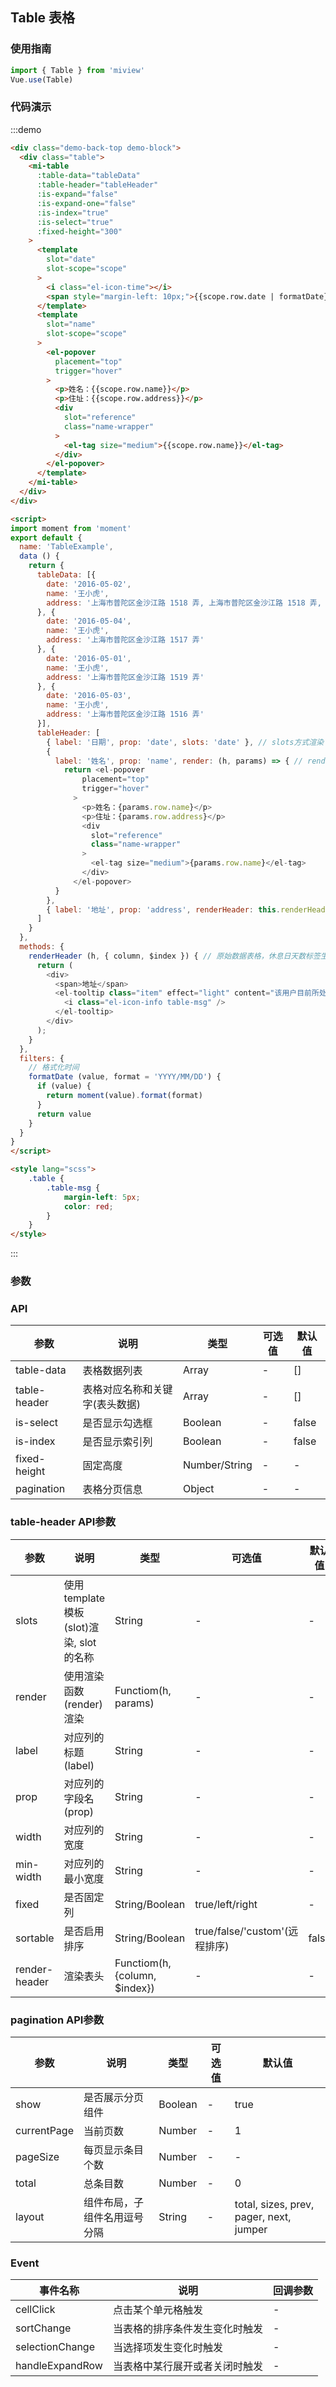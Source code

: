 ## Table 表格

### 使用指南

```js
import { Table } from 'miview'
Vue.use(Table)
```

### 代码演示
<style>
	.table {
		.table-msg {
			margin-left: 5px;
			color: red;
		}
	}
</style>
<div class="demo-back-top demo-block">
  <div class="table">
    <mi-table
      :table-data="tableData"
      :table-header="tableHeader"
      :is-expand="false"
      :is-expand-one="false"
      :is-index="true"
      :is-select="true"
      :fixed-height="300"
    >
      <template
        slot="date"
        slot-scope="scope"
      >
        <i class="el-icon-time"></i>
        <span style="margin-left: 10px;">{{scope.row.date | formatDate}}</span>
      </template>
      <template
        slot="name"
        slot-scope="scope"
      >
        <el-popover
          placement="top"
          trigger="hover"
        >
          <p>姓名：{{scope.row.name}}</p>
          <p>住址：{{scope.row.address}}</p>
          <div
            slot="reference"
            class="name-wrapper"
          >
            <el-tag size="medium">{{scope.row.name}}</el-tag>
          </div>
        </el-popover>
      </template>
    </mi-table>
  </div>
</div>

<script>
import moment from 'moment'
export default {
  name: 'TableExample',
  data () {
    return {
      tableData: [{
        date: '2016-05-02',
        name: '王小虎',
        address: '上海市普陀区金沙江路 1518 弄, 上海市普陀区金沙江路 1518 弄, 上海市普陀区金沙江路 1518 弄, 上海市普陀区金沙江路 1518 弄, 上海市普陀区金沙江路 1518 弄'
      }, {
        date: '2016-05-04',
        name: '王小虎',
        address: '上海市普陀区金沙江路 1517 弄'
      }, {
        date: '2016-05-01',
        name: '王小虎',
        address: '上海市普陀区金沙江路 1519 弄'
      }, {
        date: '2016-05-03',
        name: '王小虎',
        address: '上海市普陀区金沙江路 1516 弄'
      }],
      tableHeader: [
        { label: '日期', prop: 'date', slots: 'date' }, // slots方式渲染
        {
          label: '姓名', prop: 'name', render: (h, params) => { // render方式渲染
            return <el-popover
                placement="top"
                trigger="hover"
              >
                <p>姓名：{params.row.name}</p>
                <p>住址：{params.row.address}</p>
                <div
                  slot="reference"
                  class="name-wrapper"
                >
                  <el-tag size="medium">{params.row.name}</el-tag>
                </div>
              </el-popover>
          }
        },
        { label: '地址', prop: 'address', renderHeader: this.renderHeader } // 普通方式渲染
      ]
    }
  },
  methods: {
    renderHeader (h, { column, $index }) { // 原始数据表格，休息日天数标签生成函数
      return (
        <div>
          <span>地址</span>
          <el-tooltip class="item" effect="light" content="该用户目前所处的住址" placement="bottom-start">
            <i class="el-icon-info table-msg" />
          </el-tooltip>
        </div>
      );
    }
  },
  filters: {
    // 格式化时间
    formatDate (value, format = 'YYYY/MM/DD') {
      if (value) {
        return moment(value).format(format)
      }
      return value
    }
  }
}
</script>

:::demo
```html
<div class="demo-back-top demo-block">
  <div class="table">
    <mi-table
      :table-data="tableData"
      :table-header="tableHeader"
      :is-expand="false"
      :is-expand-one="false"
      :is-index="true"
      :is-select="true"
      :fixed-height="300"
    >
      <template
        slot="date"
        slot-scope="scope"
      >
        <i class="el-icon-time"></i>
        <span style="margin-left: 10px;">{{scope.row.date | formatDate}}</span>
      </template>
      <template
        slot="name"
        slot-scope="scope"
      >
        <el-popover
          placement="top"
          trigger="hover"
        >
          <p>姓名：{{scope.row.name}}</p>
          <p>住址：{{scope.row.address}}</p>
          <div
            slot="reference"
            class="name-wrapper"
          >
            <el-tag size="medium">{{scope.row.name}}</el-tag>
          </div>
        </el-popover>
      </template>
    </mi-table>
  </div>
</div>

<script>
import moment from 'moment'
export default {
  name: 'TableExample',
  data () {
    return {
      tableData: [{
        date: '2016-05-02',
        name: '王小虎',
        address: '上海市普陀区金沙江路 1518 弄, 上海市普陀区金沙江路 1518 弄, 上海市普陀区金沙江路 1518 弄, 上海市普陀区金沙江路 1518 弄, 上海市普陀区金沙江路 1518 弄'
      }, {
        date: '2016-05-04',
        name: '王小虎',
        address: '上海市普陀区金沙江路 1517 弄'
      }, {
        date: '2016-05-01',
        name: '王小虎',
        address: '上海市普陀区金沙江路 1519 弄'
      }, {
        date: '2016-05-03',
        name: '王小虎',
        address: '上海市普陀区金沙江路 1516 弄'
      }],
      tableHeader: [
        { label: '日期', prop: 'date', slots: 'date' }, // slots方式渲染
        {
          label: '姓名', prop: 'name', render: (h, params) => { // render方式渲染
            return <el-popover
                placement="top"
                trigger="hover"
              >
                <p>姓名：{params.row.name}</p>
                <p>住址：{params.row.address}</p>
                <div
                  slot="reference"
                  class="name-wrapper"
                >
                  <el-tag size="medium">{params.row.name}</el-tag>
                </div>
              </el-popover>
          }
        },
        { label: '地址', prop: 'address', renderHeader: this.renderHeader } // 普通方式渲染
      ]
    }
  },
  methods: {
    renderHeader (h, { column, $index }) { // 原始数据表格，休息日天数标签生成函数
      return (
        <div>
          <span>地址</span>
          <el-tooltip class="item" effect="light" content="该用户目前所处的住址" placement="bottom-start">
            <i class="el-icon-info table-msg" />
          </el-tooltip>
        </div>
      );
    }
  },
  filters: {
    // 格式化时间
    formatDate (value, format = 'YYYY/MM/DD') {
      if (value) {
        return moment(value).format(format)
      }
      return value
    }
  }
}
</script>

<style lang="scss">
	.table {
		.table-msg {
			margin-left: 5px;
			color: red;
		}
	}
</style>
```
:::

### 参数

### API

参数 | 说明 | 类型 | 可选值 | 默认值
--- | --- | --- | --- | --- |
table-data | 表格数据列表 | Array | - | []
table-header | 表格对应名称和关键字(表头数据) | Array | - | []
is-select | 是否显示勾选框 | Boolean | - | false
is-index | 是否显示索引列 | Boolean | - | false
fixed-height | 固定高度 | Number/String | - | -
pagination | 表格分页信息 | Object | - | -

### table-header API参数

参数 | 说明 | 类型 | 可选值 | 默认值
--- | --- | --- | --- | --- |
slots | 使用template模板(slot)渲染, slot的名称 | String | - | -
render | 使用渲染函数(render)渲染 | Functiom(h, params) | - | -
label | 对应列的标题(label) | String | - | -
prop | 对应列的字段名(prop) | String | - | -
width | 对应列的宽度 | String | - | -
min-width | 对应列的最小宽度 | String | - | -
fixed | 是否固定列 | String/Boolean | true/left/right | -
sortable | 是否启用排序 | String/Boolean | true/false/'custom'(远程排序) | false
render-header | 渲染表头 | Functiom(h, {column, $index}) | - | -

### pagination API参数

参数 | 说明 | 类型 | 可选值 | 默认值
--- | --- | --- | --- | --- |
show | 是否展示分页组件 | Boolean | - | true
currentPage | 当前页数 | Number | - | 1
pageSize | 每页显示条目个数 | Number | - | -
total | 总条目数 | Number | - | 0
layout | 组件布局，子组件名用逗号分隔 | String | - | total, sizes, prev, pager, next, jumper

<div style="display: none;">
@param:
	tableData: 表格数据列表
	tableHeader: 表格对应名称和关键字
	isExpand: 是否显示展开行(true or false)
	isExpandOne: 展开行是否只显示一行(true of false)
	isSelect: 是否显示勾选框(true or false)
	isIndex: 是否显示索引列(true or false)
	fixed-height: 固定高度
	pagination: 表格分页信息
	@sub param
		prop: 对应列名
		label: 对应列的关键字
		width: 宽度
		minWidth: 最小宽度
		fixed: 是否固定列(left or right)
		sortable: 是否启用排序(true or false or 'custom'=>服务器排序)
		renderHeader: 定制表头
</div>

### Event

事件名称 | 说明 | 回调参数
---|--- | --- |
cellClick | 点击某个单元格触发 | -
sortChange | 当表格的排序条件发生变化时触发 | -
selectionChange | 当选择项发生变化时触发 | -
handleExpandRow | 当表格中某行展开或者关闭时触发 | -

